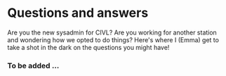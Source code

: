 # Questions and answers

Are you the new sysadmin for CIVL? Are you working for another station and wondering how we opted to do things? Here's where I (Emma) get to take a shot in the dark on the questions you might have!

### To be added ...